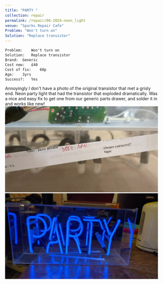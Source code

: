 ```yaml
---
title: "PARTY "
collection: repair
permalink: /repair/06-2024-neon_light
venue: "Sparks Repair Cafe"
Problem: "Won't turn on"
Solution: "Replace transistor"
---
```

```
Problem:    Won't turn on 
Solution:   Replace transistor 
Brand:  Generic 
Cost new:   £40 
Cost of fix:    60p 
Age:    3yrs 
Success?:   Yes 
```
Annoyingly I don&apos;t have a photo of the original transistor that met a grisly end. Neon party light that had the transistor that exploded dramatically. Was a nice and easy fix to get one from our generic parts drawer, and solder it in and works like new!
![](/images/repair_cafe/neon_light/neon_light_1.jpg)
![](/images/repair_cafe/neon_light/neon_light_2.jpg)
